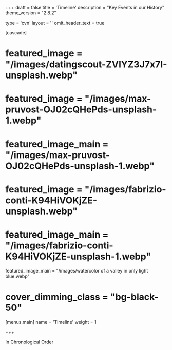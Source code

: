 +++
draft = false
title = 'Timeline'
description = "Key Events in our History"
theme_version = "2.8.2"

type = 'cvn'
layout = ''
omit_header_text = true

[cascade]
# featured_image = "/images/datingscout-ZVIYZ3J7x7I-unsplash.webp"
# featured_image = "/images/max-pruvost-OJ02cQHePds-unsplash-1.webp"
# featured_image_main = "/images/max-pruvost-OJ02cQHePds-unsplash-1.webp"
# featured_image = "/images/fabrizio-conti-K94HiVOKjZE-unsplash.webp"
# featured_image_main = "/images/fabrizio-conti-K94HiVOKjZE-unsplash-1.webp"
featured_image_main = "/images/watercolor of a valley in only light blue.webp"
# cover_dimming_class = "bg-black-50"

[menus.main]
  name = 'Timeline'
  weight = 1

+++

In Chronological Order


